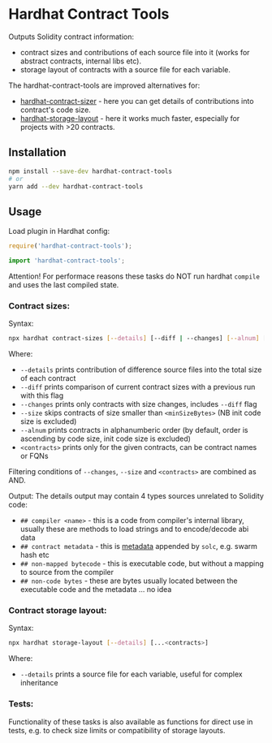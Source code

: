 # Hardhat Contract Tools

Outputs Solidity contract information:
* contract sizes and contributions of each source file into it (works for abstract contracts, internal libs etc).
* storage layout of contracts with a source file for each variable.

The hardhat-contract-tools are improved alternatives for:
* [hardhat-contract-sizer](https://github.com/ItsNickBarry/hardhat-contract-sizer/) - here you can get details of contributions into contract's code size.
* [hardhat-storage-layout](https://github.com/aurora-is-near/hardhat-storage-layout/) - here it works much faster, especially for projects with >20 contracts.


## Installation

```bash
npm install --save-dev hardhat-contract-tools
# or
yarn add --dev hardhat-contract-tools
```

## Usage

Load plugin in Hardhat config:

```javascript
require('hardhat-contract-tools');
```

```typescript
import 'hardhat-contract-tools';
```

Attention! For performace reasons these tasks do NOT run hardhat `compile` and uses the last compiled state. 

### Contract sizes:

Syntax:

```bash
npx hardhat contract-sizes [--details] [--diff | --changes] [--alnum] [--size <minSizeBytes>] [...<contracts>]
```
Where:
* `--details` prints contribution of difference source files into the total size of each contract
* `--diff` prints comparison of current contract sizes with a previous run with this flag
* `--changes` prints only contracts with size changes, includes `--diff` flag
* `--size` skips contracts of size smaller than `<minSizeBytes>` (NB init code size is excluded)
* `--alnum` prints contracts in alphanumberic order (by default, order is ascending by code size, init code size is excluded)
* `<contracts>` prints only for the given contracts, can be contract names or FQNs

Filtering conditions of `--changes`, `--size` and `<contracts>` are combined as AND.

Output:
The details output may contain 4 types sources unrelated to Solidity code:
* `## compiler <name>` - this is a code from compiler's internal library, usually these are methods to load strings and to encode/decode abi data
* `## contract metadata` - this is [metadata](https://docs.soliditylang.org/en/v0.8.15/metadata.html) appended by `solc`, e.g. swarm hash etc
* `## non-mapped bytecode` - this is executable code, but without a mapping to source from the compiler 
* `## non-code bytes` - these are bytes usually located between the executable code and the metadata ... no idea 

### Contract storage layout:

Syntax:

```bash
npx hardhat storage-layout [--details] [...<contracts>]
```
Where:
* `--details` prints a source file for each variable, useful for complex inheritance


### Tests:
Functionality of these tasks is also available as functions for direct use in tests, e.g. to check size limits or compatibility of storage layouts.

